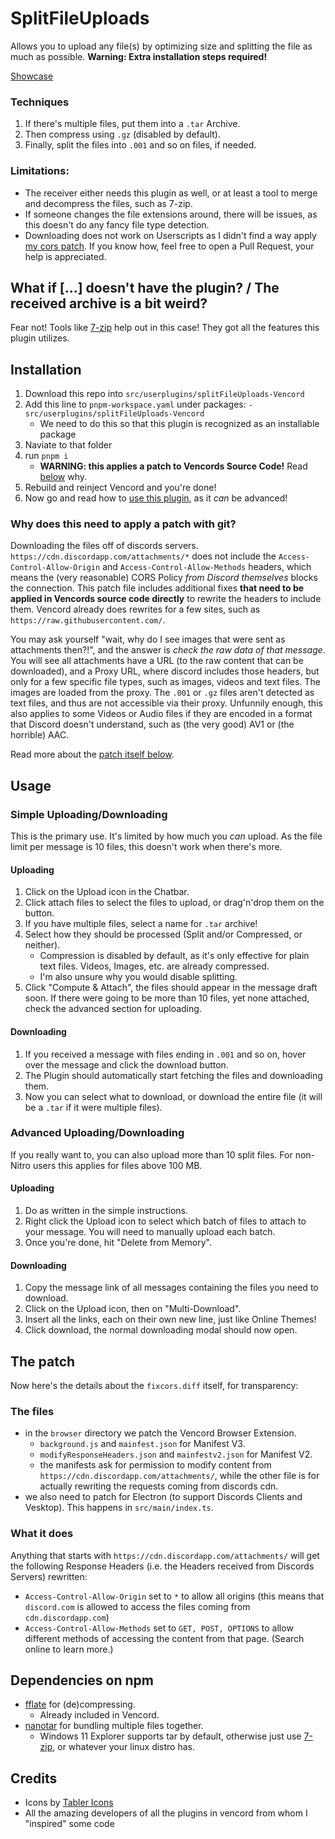 # SplitFileUploads
Allows you to upload any file(s) by optimizing size and splitting the file as much as possible.
**Warning: Extra installation steps required!**

<!-- I know there's now preview. It's AV1 encoded, not h264. -->
[Showcase](https://files.catbox.moe/eoxpq2.mp4)

### Techniques
1. If there's multiple files, put them into a `.tar` Archive.
2. Then compress using `.gz` (disabled by default).
3. Finally, split the files into `.001` and so on files, if needed.

### Limitations:
- The receiver either needs this plugin as well, or at least a tool to merge and decompress the files, such as 7-zip.
- If someone changes the file extensions around, there will be issues, as this doesn't do any fancy file type detection.
- Downloading does not work on Userscripts as I didn't find a way apply [my cors patch](#what-it-does). If you know how, feel free to open a Pull Request, your help is appreciated.

## What if [...] doesn't have the plugin? / The received archive is a bit weird?
Fear not! Tools like [7-zip](https://www.7-zip.org/) help out in this case! They got all the features this plugin utilizes.

## Installation
<!-- 1. Download this repo into `src/userplugins/splitFileUploads`
2. Naviate to that folder
3. `pnpm init`
4. `pnpm add nanotar`
5. Go back to the root of Vencord's Source Code
6. run `git apply --ignore-whitespace .\src\userplugins\splitFileUploads\fixcors.diff` or `git apply --ignore-whitespace src/userplugins/splitFileUploads/fixcors.diff`
7. Rebuild and reinject Vencord and you're done!
8. Now go and read how to [use this plugin](#Usage), as it _can_ be advanced! -->
1. Download this repo into `src/userplugins/splitFileUploads-Vencord`
2. Add this line to `pnpm-workspace.yaml` under packages: `- src/userplugins/splitFileUploads-Vencord`
   - We need to do this so that this plugin is recognized as an installable package
3. Naviate to that folder
4. run `pnpm i`
   - **WARNING: this applies a patch to Vencords Source Code!** Read [below](#why-does-this-need-to-apply-a-patch-with-git) why.
5. Rebuild and reinject Vencord and you're done!
6. Now go and read how to [use this plugin](#Usage), as it _can_ be advanced!

### Why does this need to apply a patch with git?
Downloading the files off of discords servers. `https://cdn.discordapp.com/attachments/*` does not include the `Access-Control-Allow-Origin` and `Access-Control-Allow-Methods` headers, which means the (very reasonable) CORS Policy _from Discord themselves_ blocks the connection. This patch file includes additional fixes **that need to be applied in Vencords source code directly** to rewrite the headers to include them. Vencord already does rewrites for a few sites, such as `https://raw.githubusercontent.com/`.

You may ask yourself "wait, why do I see images that were sent as attachments then?!", and the answer is _check the raw data of that message_. You will see all attachments have a URL (to the raw content that can be downloaded), and a Proxy URL, where discord includes those headers, but only for a few specific file types, such as images, videos and text files. The images are loaded from the proxy. The `.001` or `.gz` files aren't detected as text files, and thus are not accessible via their proxy. Unfunnily enough, this also applies to some Videos or Audio files if they are encoded in a format that Discord doesn't understand, such as (the very good) AV1 or (the horrible) AAC.

Read more about the [patch itself below](#the-patch).

## Usage
### Simple Uploading/Downloading
This is the primary use. It's limited by how much you _can_ upload. As the file limit per message is 10 files, this doesn't work when there's more.

#### Uploading
1. Click on the Upload icon in the Chatbar.
2. Click attach files to select the files to upload, or drag'n'drop them on the button.
3. If you have multiple files, select a name for `.tar` archive!
4. Select how they should be processed (Split and/or Compressed, or neither).
   - Compression is disabled by default, as it's only effective for plain text files. Videos, Images, etc. are already compressed.
   - I'm also unsure why you would disable splitting.
5. Click "Compute & Attach", the files should appear in the message draft soon. If there were going to be more than 10 files, yet none attached, check the advanced section for uploading.

#### Downloading
1. If you received a message with files ending in `.001` and so on, hover over the message and click the download button.
2. The Plugin should automatically start fetching the files and downloading them.
3. Now you can select what to download, or download the entire file (it will be a `.tar` if it were multiple files).

### Advanced Uploading/Downloading
If you really want to, you can also upload more than 10 split files. For non-Nitro users this applies for files above 100 MB.

#### Uploading
1. Do as written in the simple instructions.
2. Right click the Upload icon to select which batch of files to attach to your message. You will need to manually upload each batch.
3. Once you're done, hit "Delete from Memory".

#### Downloading
1. Copy the message link of all messages containing the files you need to download.
2. Click on the Upload icon, then on "Multi-Download".
3. Insert all the links, each on their own new line, just like Online Themes!
4. Click download, the normal downloading modal should now open.

## The patch
Now here's the details about the `fixcors.diff` itself, for transparency:

### The files
  - in the `browser` directory we patch the Vencord Browser Extension.
    - `background.js` and `mainfest.json` for Manifest V3.
    - `modifyResponseHeaders.json` and `mainfestv2.json` for Manifest V2.
    - the manifests ask for permission to modify content from `https://cdn.discordapp.com/attachments/`, while the other file is for actually rewriting the requests coming from discords cdn.
  - we also need to patch for Electron (to support Discords Clients and Vesktop). This happens in `src/main/index.ts`.

### What it does
Anything that starts with `https://cdn.discordapp.com/attachments/` will get the following Response Headers (i.e. the Headers received from Discords Servers) rewritten:
- `Access-Control-Allow-Origin` set to `*` to allow all origins (this means that `discord.com` is allowed to access the files coming from `cdn.discordapp.com`)
- `Access-Control-Allow-Methods` set to `GET, POST, OPTIONS` to allow different methods of accessing the content from that page. (Search online to learn more.)

## Dependencies on npm
- [fflate](https://www.npmjs.com/package/fflate) for (de)compressing.
  - Already included in Vencord.
- [nanotar](https://www.npmjs.com/package/nanotar) for bundling multiple files together.
  - Windows 11 Explorer supports tar by default, otherwise just use [7-zip](https://www.7-zip.org/), or whatever your linux distro has.

## Credits
- Icons by [Tabler Icons](https://tabler.io/icons)
- All the amazing developers of all the plugins in vencord from whom I "inspired" some code
